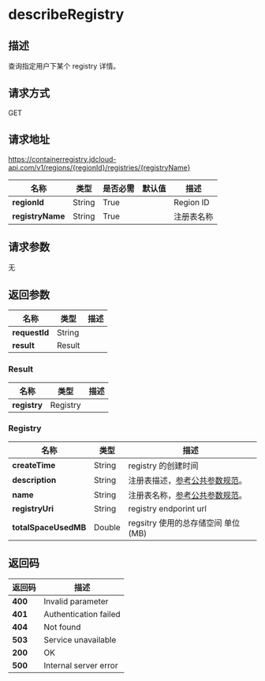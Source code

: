 # describeRegistry


## 描述
查询指定用户下某个 registry 详情。


## 请求方式
GET

## 请求地址
https://containerregistry.jdcloud-api.com/v1/regions/{regionId}/registries/{registryName}

|名称|类型|是否必需|默认值|描述|
|---|---|---|---|---|
|**regionId**|String|True| |Region ID|
|**registryName**|String|True| |注册表名称|

## 请求参数
无


## 返回参数
|名称|类型|描述|
|---|---|---|
|**requestId**|String| |
|**result**|Result| |

### Result
|名称|类型|描述|
|---|---|---|
|**registry**|Registry| |
### Registry
|名称|类型|描述|
|---|---|---|
|**createTime**|String|registry 的创建时间|
|**description**|String|注册表描述，<a href="https://www.jdcloud.com/help/detail/3870/isCatalog/1">参考公共参数规范</a>。|
|**name**|String|注册表名称，<a href="https://www.jdcloud.com/help/detail/3870/isCatalog/1">参考公共参数规范</a>。|
|**registryUri**|String|registry endporint url|
|**totalSpaceUsedMB**|Double|regsitry 使用的总存储空间 单位 (MB)|

## 返回码
|返回码|描述|
|---|---|
|**400**|Invalid parameter|
|**401**|Authentication failed|
|**404**|Not found|
|**503**|Service unavailable|
|**200**|OK|
|**500**|Internal server error|
